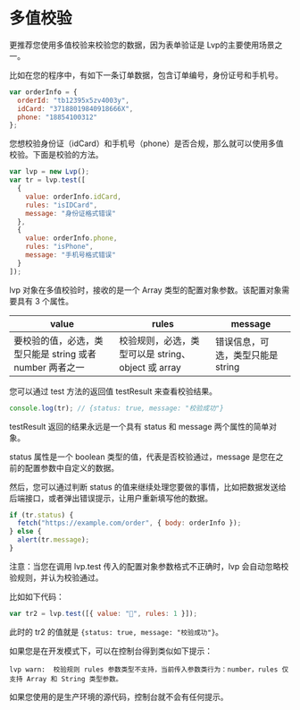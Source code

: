 # 多值校验

更推荐您使用多值校验来校验您的数据，因为表单验证是 Lvp的主要使用场景之一。

比如在您的程序中，有如下一条订单数据，包含订单编号，身份证号和手机号。

```js
var orderInfo = {
  orderId: "tb12395x5zv4003y",
  idCard: "37188019840918666X",
  phone: "18854100312"
};
```

您想校验身份证（idCard）和手机号（phone）是否合规，那么就可以使用多值校验。下面是校验的方法。

```js
var lvp = new Lvp();
var tr = lvp.test([
  {
    value: orderInfo.idCard,
    rules: "isIDCard",
    message: "身份证格式错误"
  },
  {
    value: orderInfo.phone,
    rules: "isPhone",
    message: "手机号格式错误"
  }
]);
```

lvp 对象在多值校验时，接收的是一个 Array 类型的配置对象参数。该配置对象需要具有 3 个属性。

| value                                                    | rules                                              | message                           |
| -------------------------------------------------------- | -------------------------------------------------- | --------------------------------- |
| 要校验的值，必选，类型只能是 string 或者 number 两者之一 | 校验规则，必选，类型可以是 string、object 或 array | 错误信息，可选，类型只能是 string |

您可以通过 test 方法的返回值 testResult 来查看校验结果。

```js
console.log(tr); // {status: true, message: "校验成功"}
```

testResult 返回的结果永远是一个具有 status 和 message 两个属性的简单对象。

status 属性是一个 boolean 类型的值，代表是否校验通过，message 是您在之前的配置参数中自定义的数据。

然后，您可以通过判断 status 的值来继续处理您要做的事情，比如把数据发送给后端接口，或者弹出错误提示，让用户重新填写他的数据。

```js
if (tr.status) {
  fetch("https://example.com/order", { body: orderInfo });
} else {
  alert(tr.message);
}
```

注意：当您在调用 lvp.test 传入的配置对象参数格式不正确时，lvp 会自动忽略校验规则，并认为校验通过。

比如如下代码：

```js
var tr2 = lvp.test([{ value: "🐻", rules: 1 }]);
```

此时的 tr2 的值就是 `{status: true, message: "校验成功"}`。

如果您是在开发模式下，可以在控制台得到类似如下提示：

```text
lvp warn:  校验规则 rules 参数类型不支持，当前传入参数类行为：number，rules 仅支持 Array 和 String 类型参数。
```

如果您使用的是生产环境的源代码，控制台就不会有任何提示。
